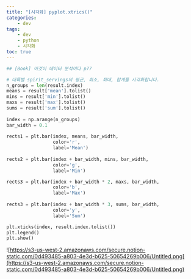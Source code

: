 ```yaml
---
title: "[시각화] pyplot.xtrics()"
categories:
    - dev
tags:
    - dev
    - python
    - 시각화
toc: true
---
```




```python
## [Book] 이것이 데이터 분석이다 p77

# 대륙별 spirit_servings의 평균, 최소, 최대, 합계를 시각화합니다.
n_groups = len(result.index)
means = result['mean'].tolist()
mins = result['min'].tolist()
maxs = result['max'].tolist()
sums = result['sum'].tolist()
 
index = np.arange(n_groups)
bar_width = 0.1
 
rects1 = plt.bar(index, means, bar_width,
                 color='r',
                 label='Mean')
 
rects2 = plt.bar(index + bar_width, mins, bar_width,
                 color='g',
                 label='Min')

rects3 = plt.bar(index + bar_width * 2, maxs, bar_width,
                 color='b',
                 label='Max')
 
rects3 = plt.bar(index + bar_width * 3, sums, bar_width,
                 color='y',
                 label='Sum')

plt.xticks(index, result.index.tolist())
plt.legend()
plt.show()

```


![https://s3-us-west-2.amazonaws.com/secure.notion-static.com/0d493485-a803-4e3d-b625-50654269b006/Untitled.png](https://s3-us-west-2.amazonaws.com/secure.notion-static.com/0d493485-a803-4e3d-b625-50654269b006/Untitled.png)
<!--stackedit_data:
eyJoaXN0b3J5IjpbLTE5MjY3MTIzMDJdfQ==
-->